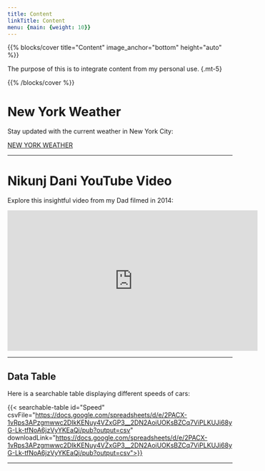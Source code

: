```yaml
---
title: Content
linkTitle: Content
menu: {main: {weight: 10}}
---
```


{{% blocks/cover title="Content" image_anchor="bottom" height="auto" %}}

The purpose of this is to integrate content from my personal use.
{.mt-5}

{{% /blocks/cover %}}

# New York Weather

Stay updated with the current weather in New York City:

<a class="weatherwidget-io" href="https://forecast7.com/en/40d71n74d01/new-york/" data-label_1="NEW YORK" data-label_2="WEATHER" data-theme="original" >NEW YORK WEATHER</a>
<script>
!function(d,s,id){var js,fjs=d.getElementsByTagName(s)[0];if(!d.getElementById(id)){js=d.createElement(s);js.id=id;js.src='https://weatherwidget.io/js/widget.min.js';fjs.parentNode.insertBefore(js,fjs);}}(document,'script','weatherwidget-io-js');
</script>

---

# Nikunj Dani YouTube Video

Explore this insightful video from my Dad filmed in 2014:

<iframe width="560" height="315" src="https://www.youtube.com/embed/2gKGoYYufd0" frameborder="0" allowfullscreen></iframe>

---

## Data Table

Here is a searchable table displaying different speeds of cars:

{{< searchable-table id="Speed" csvFile="https://docs.google.com/spreadsheets/d/e/2PACX-1vRps3APzgmwwc2DIkKENuy4VZxGP3__2DN2AoiUOKsBZCq7ViPLKUJi68yG-Lk-tfNoA6jzVyYKEaQj/pub?output=csv" downloadLink="https://docs.google.com/spreadsheets/d/e/2PACX-1vRps3APzgmwwc2DIkKENuy4VZxGP3__2DN2AoiUOKsBZCq7ViPLKUJi68yG-Lk-tfNoA6jzVyYKEaQj/pub?output=csv">}} 

---

<!-- Particles Background -->
<!-- This section adds a dynamic particles background to your page. -->
<div id="particles-js" style="position: absolute; width: 100%; height: 100%;"></div>
<script src="https://cdn.jsdelivr.net/particles.js/2.0.0/particles.min.js"></script>
<script>
  document.addEventListener('DOMContentLoaded', function() {
    particlesJS('particles-js', {
      particles: {
        number: { value: 80, density: { enable: true, value_area: 800 } },
        color: { value: "#ffffff" },
        shape: { type: "circle" },
        opacity: { value: 0.5 },
        size: { value: 3 },
        line_linked: { enable: true, distance: 150, color: "#ffffff", opacity: 0.4, width: 1 },
        move: { enable: true, speed: 2 }
      },
      interactivity: {
        detect_on: "canvas",
        events: { onhover: { enable: true, mode: "repulse" }, onclick: { enable: true, mode: "push" } },
        modes: { repulse: { distance: 100 }, push: { particles_nb: 4 } }
      }
    });
  });
</script>